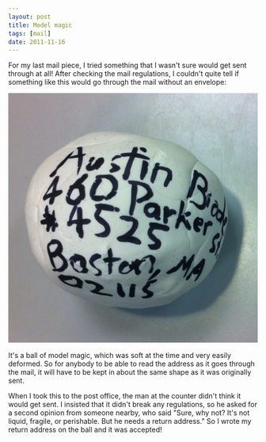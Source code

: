 ```yaml
---
layout: post
title: Model magic
tags: [mail]
date: 2011-11-16
---
```


For my last mail piece, I tried something that I wasn't sure would get sent through at all! After checking the mail regulations, I couldn't quite tell if something like this would go through the mail without an envelope:

![Mail pt. 11](/images/mail-11-1.jpg)

It's a ball of model magic, which was soft at the time and very easily deformed. So for anybody to be able to read the address as it goes through the mail, it will have to be kept in about the same shape as it was originally sent.

When I took this to the post office, the man at the counter didn't think it would get sent. I insisted that it didn't break any regulations, so he asked for a second opinion from someone nearby, who said "Sure, why not? It's not liquid, fragile, or perishable. But he needs a return address." So I wrote my return address on the ball and it was accepted!